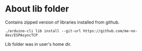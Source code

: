 # About lib folder
Contains zipped version of libraries installed from github.

```
./arduino-cli lib install --git-url https://github.com/me-no-dev/ESPAsyncTCP
```

Lib folder was in user's home dir. 
